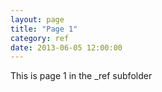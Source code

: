 ```yaml
---
layout: page
title: "Page 1"
category: ref
date: 2013-06-05 12:00:00
---
```


This is page 1 in the _ref subfolder